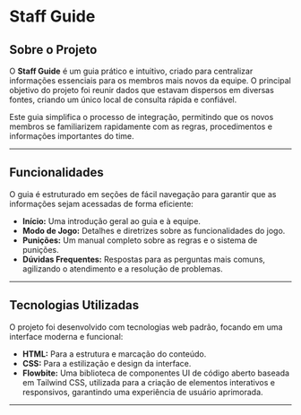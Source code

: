 # Staff Guide

## Sobre o Projeto
O **Staff Guide** é um guia prático e intuitivo, criado para centralizar informações essenciais para os membros mais novos da equipe. O principal objetivo do projeto foi reunir dados que estavam dispersos em diversas fontes, criando um único local de consulta rápida e confiável.

Este guia simplifica o processo de integração, permitindo que os novos membros se familiarizem rapidamente com as regras, procedimentos e informações importantes do time.

---

## Funcionalidades
O guia é estruturado em seções de fácil navegação para garantir que as informações sejam acessadas de forma eficiente:

* **Início:** Uma introdução geral ao guia e à equipe.
* **Modo de Jogo:** Detalhes e diretrizes sobre as funcionalidades do jogo.
* **Punições:** Um manual completo sobre as regras e o sistema de punições.
* **Dúvidas Frequentes:** Respostas para as perguntas mais comuns, agilizando o atendimento e a resolução de problemas.

---

## Tecnologias Utilizadas
O projeto foi desenvolvido com tecnologias web padrão, focando em uma interface moderna e funcional:

* **HTML:** Para a estrutura e marcação do conteúdo.
* **CSS:** Para a estilização e design da interface.
* **Flowbite:** Uma biblioteca de componentes UI de código aberto baseada em Tailwind CSS, utilizada para a criação de elementos interativos e responsivos, garantindo uma experiência de usuário aprimorada.

---
